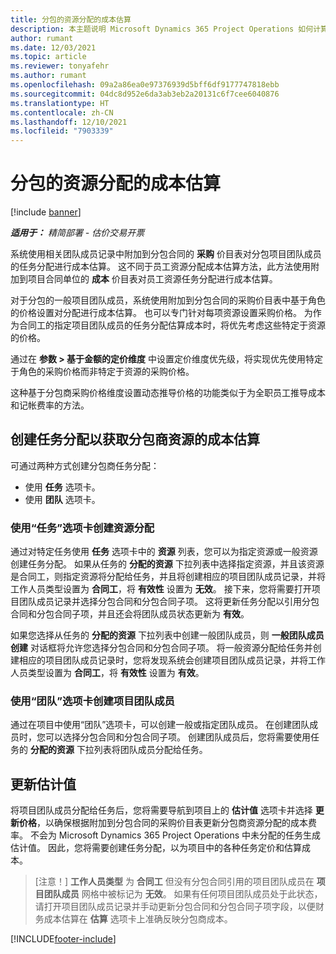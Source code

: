 ```yaml
---
title: 分包的资源分配的成本估算
description: 本主题说明 Microsoft Dynamics 365 Project Operations 如何计算分包资源分配的成本估算。
author: rumant
ms.date: 12/03/2021
ms.topic: article
ms.reviewer: tonyafehr
ms.author: rumant
ms.openlocfilehash: 09a2a86ea0e97376939d5bff6df9177747818ebb
ms.sourcegitcommit: 04dc8d952e6da3ab3eb2a20131c6f7cee6040876
ms.translationtype: HT
ms.contentlocale: zh-CN
ms.lasthandoff: 12/10/2021
ms.locfileid: "7903339"
---
```

# <a name="cost-estimation-of-subcontracted-resource-assignments"></a>分包的资源分配的成本估算

[!include [banner](../../includes/dataverse-preview.md)]

_**适用于：** 精简部署 - 估价交易开票_

系统使用相关团队成员记录中附加到分包合同的 **采购** 价目表对分包项目团队成员的任务分配进行成本估算。 这不同于员工资源分配成本估算方法，此方法使用附加到项目合同单位的 **成本** 价目表对员工资源任务分配进行成本估算。 

对于分包的一般项目团队成员，系统使用附加到分包合同的采购价目表中基于角色的价格设置对分配进行成本估算。 也可以专门针对每项资源设置采购价格。 为作为合同工的指定项目团队成员的任务分配估算成本时，将优先考虑这些特定于资源的价格。 

通过在 **参数 > 基于金额的定价维度** 中设置定价维度优先级，将实现优先使用特定于角色的采购价格而非特定于资源的采购价格。

这种基于分包商采购价格维度设置动态推导价格的功能类似于为全职员工推导成本和记帐费率的方法。 

## <a name="creating-task-assignments-for-getting-cost-estimates-of-subcontractor-resources"></a>创建任务分配以获取分包商资源的成本估算

可通过两种方式创建分包商任务分配： 
- 使用 **任务** 选项卡。
- 使用 **团队** 选项卡。

### <a name="creating-resources-assignments-using-the-tasks-tab"></a>使用“任务”选项卡创建资源分配
通过对特定任务使用 **任务** 选项卡中的 **资源** 列表，您可以为指定资源或一般资源创建任务分配。 如果从任务的 **分配的资源** 下拉列表中选择指定资源，并且该资源是合同工，则指定资源将分配给任务，并且将创建相应的项目团队成员记录，并将工作人员类型设置为 **合同工**，将 **有效性** 设置为 **无效**。 接下来，您将需要打开项目团队成员记录并选择分包合同和分包合同子项。 这将更新任务分配以引用分包合同和分包合同子项，并且还会将团队成员状态更新为 **有效**。

如果您选择从任务的 **分配的资源** 下拉列表中创建一般团队成员，则 **一般团队成员创建** 对话框将允许您选择分包合同和分包合同子项。 将一般资源分配给任务并创建相应的项目团队成员记录时，您将发现系统会创建项目团队成员记录，并将工作人员类型设置为 **合同工**，将 **有效性** 设置为 **有效**。

### <a name="creating-project-team-members-using-the-team-tab"></a>使用“团队”选项卡创建项目团队成员
通过在项目中使用“团队”选项卡，可以创建一般或指定团队成员。 在创建团队成员时，您可以选择分包合同和分包合同子项。 创建团队成员后，您将需要使用任务的 **分配的资源** 下拉列表将团队成员分配给任务。 

## <a name="updating-estimates"></a>更新估计值
将项目团队成员分配给任务后，您将需要导航到项目上的 **估计值** 选项卡并选择 **更新价格**，以确保根据附加到分包合同的采购价目表更新分包商资源分配的成本费率。 不会为 Microsoft Dynamics 365 Project Operations 中未分配的任务生成估计值。 因此，您将需要创建任务分配，以为项目中的各种任务定价和估算成本。 

> [注意！] **工作人员类型** 为 **合同工** 但没有分包合同引用的项目团队成员在 **项目团队成员** 网格中被标记为 **无效**。 如果有任何项目团队成员处于此状态，请打开项目团队成员记录并手动更新分包合同和分包合同子项字段，以便财务成本估算在 **估算** 选项卡上准确反映分包商成本。 


[!INCLUDE[footer-include](../../includes/footer-banner.md)]
